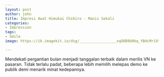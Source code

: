 ```yaml
---
layout: post
author: john
title: Impresi Awal Himukai Chihiro - Manis Sekali
categories:
- Impression
tags:
- Smile
image: https://ik.imagekit.io/dsg/_________________xqO8B9UHbq_YBdcMr1Xt1R.jpg

---
```

Mendekati pergantian bulan menjadi tanggalan terbaik dalam merilis VN ke pasaran. Tidak terlalu padat, beberapa lebih memilih melepas demo ke publik demi menarik minat kedepannya. 